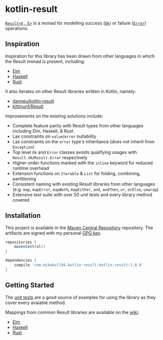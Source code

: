 # kotlin-result

[`Result<V, E>`][Result] is a monad for modelling success ([`Ok`][Result.Ok]) or
failure ([`Error`][Result.Error]) operations.

## Inspiration

Inspiration for this library has been drawn from other languages in which the
Result monad is present, including:

- [Elm](http://package.elm-lang.org/packages/elm-lang/core/latest/Result)
- [Haskell](https://hackage.haskell.org/package/base-4.10.0.0/docs/Data-Either.html)
- [Rust](https://doc.rust-lang.org/std/result/)

It also iterates on other Result libraries written in Kotlin, namely:

- [danneu/kotlin-result](https://github.com/danneu/kotlin-result)
- [kittinunf/Result](https://github.com/kittinunf/Result)

Improvements on the existing solutions include:

- Complete feature parity with Result types from other languages including Elm,
    Haskell, & Rust
- Lax constraints on `value`/`error` nullability
- Lax constraints on the `error` type's inheritance (does not inherit from
    `Exception`)
- Top level `Ok` and `Error` classes avoids qualifying usages with
    `Result.Ok`/`Result.Error` respectively
- Higher-order functions marked with the `inline` keyword for reduced runtime
    overhead
- Extension functions on `Iterable` & `List` for folding, combining, partitioning
- Consistent naming with existing Result libraries from other languages (e.g.
    `map`, `mapError`, `mapBoth`, `mapEither`, `and`, `andThen`, `or`, `orElse`,
    `unwrap`)
- Extensive test suite with over 50 unit tests and every library method covered

## Installation

This project is available in the [Maven Central Repository][maven-central]
repository. The artifacts are signed with my personal [GPG key][gpg].

```groovy
repositories {
    mavenCentral()
}

dependencies {
    compile 'com.mikebull94.kotlin-result:kotlin-result:1.0.0'
}
```

## Getting Started

The [unit tests][unit-tests] are a good source of examples for using the library
as they cover every avaiable method.

Mappings from common Result libraries are available on the [wiki][wiki]:

- [Elm][wiki-elm]
- [Haskell][wiki-haskell]
- [Rust][wiki-rust]

[Result]: https://github.com/michaelbull/kotlin-result/blob/master/src/main/kotlin/com/mikebull94/result/Result.kt#L8
[Result.Ok]: https://github.com/michaelbull/kotlin-result/blob/master/src/main/kotlin/com/mikebull94/result/Result.kt#L13
[Result.Error]: https://github.com/michaelbull/kotlin-result/blob/master/src/main/kotlin/com/mikebull94/result/Result.kt#L29a
[maven-central]: http://search.maven.org/
[gpg]:https://www.michael-bull.com/gpg.asc
[unit-tests]: https://github.com/michaelbull/kotlin-result/tree/master/src/test/kotlin/com/mikebull94/result
[wiki]: https://github.com/michaelbull/kotlin-result/wiki
[wiki-elm]: https://github.com/michaelbull/kotlin-result/wiki/Elm
[wiki-haskell]: https://github.com/michaelbull/kotlin-result/wiki/Haskell
[wiki-rust]: https://github.com/michaelbull/kotlin-result/wiki/Rust
